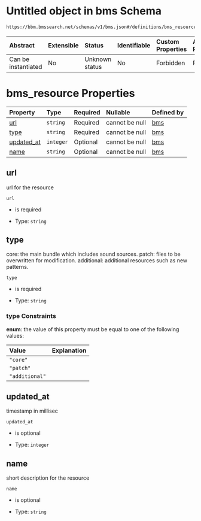 # Untitled object in bms Schema

```txt
https://bbm.bmssearch.net/schemas/v1/bms.json#/definitions/bms_resource
```



| Abstract            | Extensible | Status         | Identifiable | Custom Properties | Additional Properties | Access Restrictions | Defined In                                                                  |
| :------------------ | :--------- | :------------- | :----------- | :---------------- | :-------------------- | :------------------ | :-------------------------------------------------------------------------- |
| Can be instantiated | No         | Unknown status | No           | Forbidden         | Forbidden             | none                | [bms.schema.json*](../../schemas/v1/bms.schema.json "open original schema") |

# bms_resource Properties

| Property                  | Type      | Required | Nullable       | Defined by                                                                                                                                                   |
| :------------------------ | :-------- | :------- | :------------- | :----------------------------------------------------------------------------------------------------------------------------------------------------------- |
| [url](#url)               | `string`  | Required | cannot be null | [bms](bms-definitions-bms_resource-properties-url.md "https://bbm.bmssearch.net/schemas/v1/bms.json#/definitions/bms_resource/properties/url")               |
| [type](#type)             | `string`  | Required | cannot be null | [bms](bms-definitions-bms_resource-properties-type.md "https://bbm.bmssearch.net/schemas/v1/bms.json#/definitions/bms_resource/properties/type")             |
| [updated_at](#updated_at) | `integer` | Optional | cannot be null | [bms](bms-definitions-bms_resource-properties-updated_at.md "https://bbm.bmssearch.net/schemas/v1/bms.json#/definitions/bms_resource/properties/updated_at") |
| [name](#name)             | `string`  | Optional | cannot be null | [bms](bms-definitions-bms_resource-properties-name.md "https://bbm.bmssearch.net/schemas/v1/bms.json#/definitions/bms_resource/properties/name")             |

## url

url for the resource

`url`

*   is required

*   Type: `string`

## type

core: the main bundle which includes sound sources. patch: files to be overwritten for modification. additional: additional resources such as new patterns.

`type`

*   is required

*   Type: `string`

### type Constraints

**enum**: the value of this property must be equal to one of the following values:

| Value          | Explanation |
| :------------- | :---------- |
| `"core"`       |             |
| `"patch"`      |             |
| `"additional"` |             |

## updated_at

timestamp in millisec

`updated_at`

*   is optional

*   Type: `integer`

## name

short description for the resource

`name`

*   is optional

*   Type: `string`
